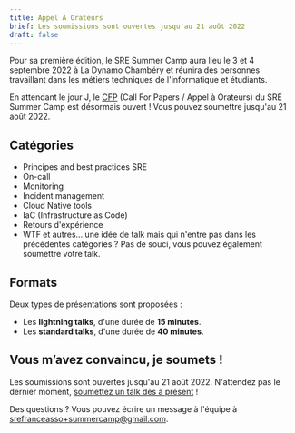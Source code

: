 ```yaml
---
title: Appel À Orateurs
brief: Les soumissions sont ouvertes jusqu'au 21 août 2022
draft: false
---
```

Pour sa première édition, le SRE Summer Camp aura lieu le 3 et 4 septembre 2022 à La Dynamo Chambéry et réunira des personnes travaillant dans les métiers techniques de l'informatique et étudiants.

En attendant le jour J, le [CFP](https://github.com/sre-france/meetups/issues/new?assignees=&labels=sre-summercamp&template=new-proposal-sre-summercamp.yml) (Call For Papers / Appel à Orateurs) du SRE Summer Camp est désormais ouvert ! Vous pouvez soumettre jusqu'au 21 août 2022.

## Catégories

* Principes and best practices SRE
* On-call
* Monitoring
* Incident management
* Cloud Native tools
* IaC (Infrastructure as Code)
* Retours d'expérience
* WTF et autres... une idée de talk mais qui n'entre pas dans les précédentes catégories ? Pas de souci, vous pouvez également soumettre votre talk.

## Formats

Deux types de présentations sont proposées :

- Les **lightning talks**, d'une durée de **15 minutes**.
- Les **standard talks**, d'une durée de **40 minutes**.

## Vous m’avez convaincu, je soumets !

Les soumissions sont ouvertes jusqu'au 21 août 2022. N'attendez pas le dernier moment, [soumettez un talk dès à présent](https://github.com/sre-france/meetups/issues/new?assignees=&labels=sre-summercamp&template=new-proposal-sre-summercamp.yml) !

Des questions ? Vous pouvez écrire un message à l'équipe à srefranceasso+summercamp@gmail.com.
